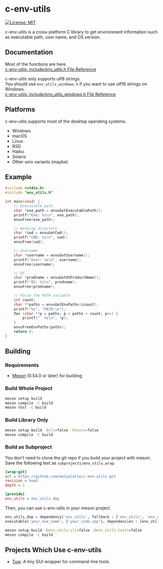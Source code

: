 # c-env-utils

[![License: MIT](https://img.shields.io/badge/License-MIT-yellow.svg)](https://opensource.org/licenses/MIT)

c-env-utils is a cross-platform C library to get environment information such as executable path, user name, and OS version.

## Documentation

Most of the functions are here.  
[c-env-utils: include/env_utils.h File Reference](https://matyalatte.github.io/c-env-utils/env__utils_8h.html)  

c-env-utils only supports utf8 strings.  
You should use `env_utils_windows.h` if you want to use utf16 strings on Windows.  
[c-env-utils: include/env_utils_windows.h File Reference](https://matyalatte.github.io/c-env-utils/env__utils__windows_8h.html)  

## Platforms

c-env-utils supports most of the desktop operating systems.

- Windows
- macOS
- Linux
- BSD
- Haiku
- Solaris
- Other unix variants (maybe)

## Example

```c
#include <stdio.h>
#include "env_utils.h"

int main(void) {
    // Executable path
    char *exe_path = envuGetExecutablePath();
    printf("Exe: %s\n", exe_path);
    envuFree(exe_path);

    // Working directory
    char *cwd = envuGetCwd();
    printf("CWD: %s\n", cwd);
    envuFree(cwd);

    // Username
    char *username = envuGetUsername();
    printf("User: %s\n", username);
    envuFree(username);

    // OS
    char *prodname = envuGetOSProductName();
    printf("OS: %s\n", prodname);
    envuFree(prodname);

    // Parse the PATH variable
    int count;
    char **paths = envuGetEnvPaths(&count);
    printf("%s", "PATH:\n");
    for (char **p = paths; p < paths + count; p++) {
        printf("  %s\n", *p);
    }
    envuFreeEnvPaths(paths);
    return 0;
}
```

## Building

### Requirements

- [Meson](https://mesonbuild.com/) (0.54.0 or later) for building

### Build Whole Project

```bash
meson setup build
meson compile -C build
meson test -C build
```

### Build Library Only

```bash
meson setup build -Dcli=false -Dtests=false
meson compile -C build
```

### Build as Subproject

You don't need to clone the git repo if you build your project with meson.  
Save the following text as `subprojects/env_utils.wrap`.  

```ini
[wrap-git]
url = https://github.com/matyalatte/c-env-utils.git
revision = head
depth = 1

[provide]
env_utils = env_utils_dep
```

Then, you can use c-env-utils in your meson project.

```python
env_utils_dep = dependency('env_utils', fallback : ['env_utils', 'env_utils_dep'])
executable('your_exe_name', ['your_code.cpp'], dependencies : [env_utils_dep])
```

```bash
meson setup build -Denv_utils:cli=false -Denv_utils:tests=false
meson compile -C build
```

## Projects Which Use c-env-utils

- [Tuw](https://github.com/matyalatte/tuw): A tiny GUI wrapper for command-line tools.
